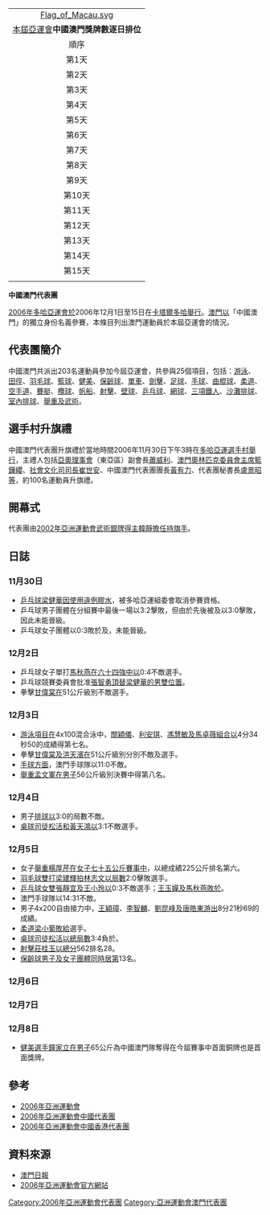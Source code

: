|                                                                                                     |
| :-------------------------------------------------------------------------------------------------: |
| [Flag_of_Macau.svg](https://zh.wikipedia.org/wiki/File:Flag_of_Macau.svg "fig:Flag_of_Macau.svg") |
|                      [本屆亞運會](../Page/2006年亞洲運動會.md "wikilink")**中國澳門獎牌數逐日排位**                       |
|                                                 順序                                                  |
|                                                 第1天                                                 |
|                                                 第2天                                                 |
|                                                 第3天                                                 |
|                                                 第4天                                                 |
|                                                 第5天                                                 |
|                                                 第6天                                                 |
|                                                 第7天                                                 |
|                                                 第8天                                                 |
|                                                 第9天                                                 |
|                                                第10天                                                 |
|                                                第11天                                                 |
|                                                第12天                                                 |
|                                                第13天                                                 |
|                                                第14天                                                 |
|                                                第15天                                                 |
|                                                                                                     |

**中國澳門代表團**

[2006年多哈亞運會於](../Page/2006年多哈亞運會.md "wikilink")2006年12月1日至15日在[卡塔爾](../Page/卡塔爾.md "wikilink")[多哈舉行](../Page/多哈.md "wikilink")。[澳門以](../Page/澳門.md "wikilink")「中國澳門」的獨立身份名義參賽，本條目列出澳門運動員於本屆亞運會的情況。

## 代表團簡介

中國澳門共派出203名運動員參加今屆亞運會，共參與25個項目，包括：[游泳](../Page/游泳.md "wikilink")、[田徑](../Page/田徑.md "wikilink")、[羽毛球](../Page/羽毛球.md "wikilink")、[籃球](../Page/籃球.md "wikilink")、[健美](../Page/健美.md "wikilink")、[保齡球](../Page/保齡球.md "wikilink")、[單車](../Page/單車.md "wikilink")、[劍擊](../Page/劍擊.md "wikilink")、[足球](../Page/足球.md "wikilink")、[手球](../Page/手球.md "wikilink")、[曲棍球](../Page/曲棍球.md "wikilink")、[柔道](../Page/柔道.md "wikilink")、[空手道](../Page/空手道.md "wikilink")、[賽艇](../Page/賽艇.md "wikilink")、[欖球](../Page/欖球.md "wikilink")、[帆船](../Page/帆船.md "wikilink")、[射擊](../Page/射擊.md "wikilink")、[壁球](../Page/壁球.md "wikilink")、[乒乓球](../Page/乒乓球.md "wikilink")、[網球](../Page/網球.md "wikilink")、[三項鐵人](../Page/三項鐵人.md "wikilink")、[沙灘排球](../Page/沙灘排球.md "wikilink")、[室內排球](../Page/室內排球.md "wikilink")、[舉重及](../Page/舉重.md "wikilink")[武術](../Page/武術.md "wikilink")。

## 選手村升旗禮

中國澳門代表團升旗禮於當地時間2006年11月30日下午3時在[多哈亞運選手村舉行](../Page/2006年亞洲運動會.md "wikilink")，主禮人包括[亞奧理事會](../Page/亞奧理事會.md "wikilink")（東亞區）副會長[蕭威利](../Page/蕭威利.md "wikilink")、[澳門奧林匹克委員會主席](../Page/澳門奧林匹克委員會.md "wikilink")[籃鏵纓](../Page/籃鏵纓.md "wikilink")、[社會文化司司長](../Page/社會文化司司長.md "wikilink")[崔世安](../Page/崔世安.md "wikilink")、中國澳門代表團團長[黃有力](../Page/黃有力.md "wikilink")、代表團秘書長[盧景昭等](../Page/盧景昭.md "wikilink")，約100名運動員升旗禮。

## 開幕式

代表團由[2002年亞洲運動會](../Page/2002年亞洲運動會.md "wikilink")[武術銀牌得主](../Page/武術.md "wikilink")[韓靜擔任持旗手](../Page/韓靜.md "wikilink")。

## 日誌

### 11月30日

  - [乒乓球](../Page/乒乓球.md "wikilink")[梁健華因使用違例膠水](../Page/梁健華.md "wikilink")，被多哈亞運組委會取消參賽資格。
  - 乒乓球男子團體在分組賽中最後一場以3:2擊敗，但由於先後被及以3:0擊敗，因此未能晉級。
  - 乒乓球女子團體以0:3敗於及，未能晉級。

### 12月2日

  - 乒乓球女子單打[馬秋燕在六十四強中以](../Page/馬秋燕.md "wikilink")0:4不敵選手。
  - 乒乓球競賽委員會批准[張智勇頂替](../Page/張智勇.md "wikilink")[梁健華的男雙位置](../Page/梁健華.md "wikilink")。
  - 拳擊[甘偉棠在](../Page/甘偉棠.md "wikilink")51公斤級別不敵選手。

### 12月3日

  - [游泳項目在](../Page/游泳.md "wikilink")4x100混合泳中，[關穎儀](../Page/關穎儀.md "wikilink")、[利安琪](../Page/利安琪.md "wikilink")、[馮慧敏及](../Page/馮慧敏.md "wikilink")[馬卓薇組合以](../Page/馬卓薇.md "wikilink")4分34秒50的成績得第七名。
  - 拳擊[甘偉棠及](../Page/甘偉棠.md "wikilink")[洪天濱在](../Page/洪天濱.md "wikilink")51公斤級別分別不敵及選手。
  - [手球方面](../Page/手球.md "wikilink")，澳門手球隊以11:0不敵。
  - [舉重](../Page/舉重.md "wikilink")[孟文軍在男子](../Page/孟文軍.md "wikilink")56公斤級別決賽中得第八名。

### 12月4日

  - 男子[排球以](../Page/排球.md "wikilink")3:0的局數不敵。
  - [桌球](../Page/桌球.md "wikilink")[司徒松活和](../Page/司徒松活.md "wikilink")[黃天鴻以](../Page/黃天鴻.md "wikilink")3:1不敵選手。

### 12月5日

  - 女子[舉重](../Page/舉重.md "wikilink")[楊厚芹在女子七十五公斤賽事中](../Page/楊厚芹.md "wikilink")，以總成績225公斤排名第六。
  - [羽毛球雙打](../Page/羽毛球.md "wikilink")[梁建輝拍](../Page/梁建輝.md "wikilink")[林志文以局數](../Page/林志文.md "wikilink")2:0擊敗選手。
  - [乒乓球女雙](../Page/乒乓球.md "wikilink")[張靜宜及](../Page/張靜宜.md "wikilink")[王小玲以](../Page/王小玲.md "wikilink")0:3不敵選手；[王玉嬋及](../Page/王玉嬋.md "wikilink")[馬秋燕敗於](../Page/馬秋燕.md "wikilink")。
  - 澳門手球隊以14:31不敵。
  - 男子4x200自由接力中，[王穎璋](../Page/王穎璋.md "wikilink")、[李智麟](../Page/李智麟.md "wikilink")、[劉昆峰及](../Page/劉昆峰.md "wikilink")[唐皓東游出](../Page/唐皓東.md "wikilink")8分21秒69的成績。
  - [柔道](../Page/柔道.md "wikilink")[梁小葡敗給](../Page/梁小葡.md "wikilink")選手。
  - [桌球](../Page/桌球.md "wikilink")[司徒松活以總局數](../Page/司徒松活.md "wikilink")3:4負於。
  - [射擊](../Page/射擊.md "wikilink")[莊桂玉以總分](../Page/莊桂玉.md "wikilink")562排名28。
  - [保齡球男子及女子團體同時居第](../Page/保齡球.md "wikilink")13名。

### 12月6日

### 12月7日

### 12月8日

  - [健美選手](../Page/健美.md "wikilink")[鐘家立在男子](../Page/鐘家立.md "wikilink")65公斤為中國澳門隊奪得在今屆賽事中首面銅牌也是首面獎牌。

## 參考

  - [2006年亞洲運動會](../Page/2006年亞洲運動會.md "wikilink")
  - [2006年亞洲運動會中國代表團](../Page/2006年亞洲運動會中國代表團.md "wikilink")
  - [2006年亞洲運動會中國香港代表團](../Page/2006年亞洲運動會中國香港代表團.md "wikilink")

## 資料來源

  - [澳門日報](../Page/澳門日報.md "wikilink")
  - [2006年亞洲運動會官方網站](../Page/2006年亞洲運動會.md "wikilink")

[Category:2006年亞洲運動會代表團](https://zh.wikipedia.org/wiki/Category:2006年亞洲運動會代表團 "wikilink")
[Category:亞洲運動會澳門代表團](https://zh.wikipedia.org/wiki/Category:亞洲運動會澳門代表團 "wikilink")